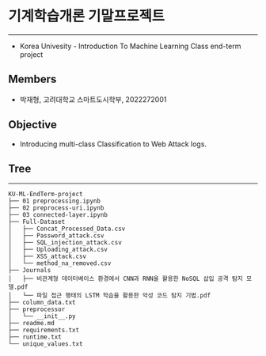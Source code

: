 # 기계학습개론 기말프로젝트
-----------------
- Korea Univesity - Introduction To Machine Learning Class end-term project
  
## Members
- 박재형, 고려대학교 스마트도시학부, 2022272001
<!-- - 안응규, 고려대학교 인공지능사이버보안학과, 
- Lorenzo,  -->

## Objective
- Introducing multi-class Classification to Web Attack logs.

## Tree
-----------------
```
KU-ML-EndTerm-project
├── 01 preprocessing.ipynb
├── 02 preprocess-uri.ipynb
├── 03 connected-layer.ipynb
├── Full-Dataset
│   ├── Concat_Processed_Data.csv
│   ├── Password_attack.csv
│   ├── SQL_injection_attack.csv
│   ├── Uploading_attack.csv
│   ├── XSS_attack.csv
│   └── method_na_removed.csv
├── Journals
│   ├── 비관계형 데이터베이스 환경에서 CNN과 RNN을 활용한 NoSQL 삽입 공격 탐지 모델.pdf
│   └── 파일 접근 행태의 LSTM 학습을 활용한 악성 코드 탐지 기법.pdf
├── column_data.txt
├── preprocessor
│   └── __init__.py
├── readme.md
├── requirements.txt
├── runtime.txt
└── unique_values.txt
```